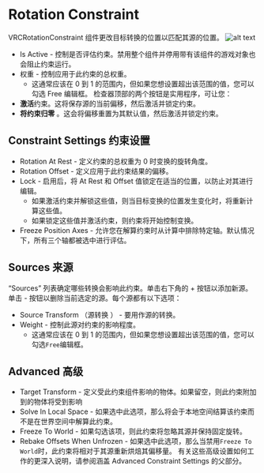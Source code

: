 # Rotation Constraint
VRCRotationConstraint 组件更改目标转换的位置以匹配其源的位置。
![alt text](https://creators.vrchat.com/assets/images/rotation-7417f4cfc0a670fd1a9a32419176e369.png)
- Is Active - 控制是否评估约束。禁用整个组件并停用带有该组件的游戏对象也会阻止约束运行。
- 权重 - 控制应用于此约束的总权重。
    - 这通常应该在 0 到 1 的范围内，但如果您想设置超出该范围的值，您可以勾选 Free 编辑框。
检查器顶部的两个按钮是实用程序，可让您：
- **激活**约束。这将保存源的当前偏移，然后激活并锁定约束。
- **将约束归零** 。这会将偏移重置为其默认值，然后激活并锁定约束。
## Constraint Settings  约束设置
- Rotation At Rest - 定义约束的总权重为 0 时变换的旋转角度。
- Rotation Offset - 定义应用于此约束结果的偏移。
- Lock - 启用后，将 At Rest 和 Offset 值锁定在适当的位置，以防止对其进行编辑。
    - 如果激活约束并解锁这些值，则当目标变换的位置发生变化时，将重新计算这些值。
    - 如果锁定这些值并激活约束，则约束将开始控制变换。
- Freeze Position Axes - 允许您在解算约束时从计算中排除特定轴。默认情况下，所有三个轴都被选中进行评估。
## Sources  来源
“Sources” 列表确定哪些转换会影响此约束。单击右下角的 + 按钮以添加新源。单击 - 按钮以删除当前选定的源。每个源都有以下选项：
- Source Transform （源转换 ） - 要用作源的转换。
- Weight - 控制此源对约束的影响程度。
    - 这通常应该在 0 到 1 的范围内，但如果您想设置超出该范围的值，您可以勾选`Free`编辑框。
## Advanced  高级
- Target Transform - 定义受此约束组件影响的物体。如果留空，则此约束附加到的物体将受到影响
- Solve In Local Space - 如果选中此选项，那么将会于本地空间结算该约束而不是在世界空间中解算此约束。
- Freeze To World - 如果勾选该项，则此约束将忽略其源并保持固定旋转。
- Rebake Offsets When Unfrozen - 如果选中此选项，那么当禁用`Freeze To World`时，此约束将相对于其源重新烘焙其偏移量。
有关这些高级设置如何工作的更深入说明，请参阅涵盖 Advanced Constraint Settings 的父部分。